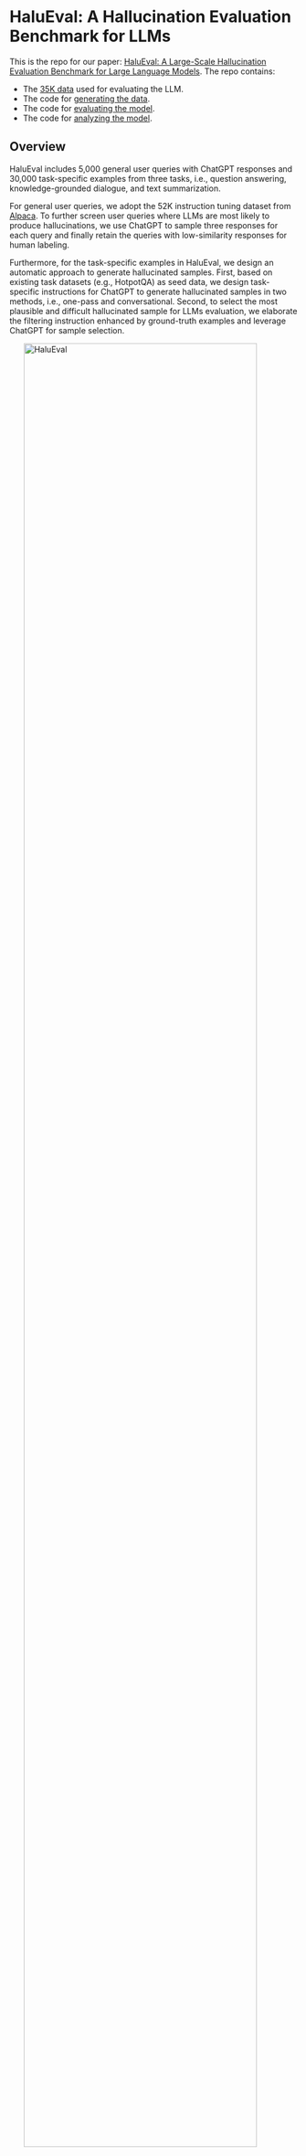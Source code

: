 # HaluEval: A Hallucination Evaluation Benchmark for LLMs

This is the repo for our paper: [HaluEval: A Large-Scale Hallucination Evaluation Benchmark for Large Language Models](https://arxiv.org/abs/2305.11747). The repo contains:

- The [35K data](#data-release) used for evaluating the LLM.
- The code for [generating the data](#data-generation-process).
- The code for [evaluating the model](#evaluation).
- The code for [analyzing the model](#analysis).

## Overview

HaluEval includes 5,000 general user queries with ChatGPT responses and  30,000 task-specific examples from three tasks, i.e.,
question answering, knowledge-grounded dialogue, and text summarization. 

For general user queries, we adopt the 52K instruction tuning dataset from [Alpaca](https://github.com/tatsu-lab/stanford_alpaca).
To further screen user queries where LLMs are most likely to produce hallucinations, we use ChatGPT to sample three responses 
for each query and finally retain the queries with low-similarity responses for human labeling.

Furthermore, for the task-specific examples in HaluEval, we design an automatic approach to generate hallucinated samples. 
First, based on existing task datasets (e.g., HotpotQA) as seed data, we design task-specific instructions for ChatGPT
to generate hallucinated samples in two methods, i.e., one-pass and conversational. Second, to select
the most plausible and difficult hallucinated sample for LLMs evaluation, we elaborate the filtering instruction enhanced 
by ground-truth examples and leverage ChatGPT for sample selection.

<a href="https://github.com/RUCAIBox/HaluEval" target="_blank"><img src="assets/pipeline.png" alt="HaluEval" style="width: 90%; min-width: 300px; display: block; margin: auto;"></a>

## Data Release

The directory [`data`](./data) contains 35K generated and human-annotated hallucinated samples we used in our experiments.
There are four JSON files as follows:

- [`qa_data.json`](./data/qa_data.json): 10K hallucinated samples for QA based on [HotpotQA](https://hotpotqa.github.io/) as seed data. 
For each sample dictionary, the fields `knowledge`, `question`, and `right_answer` refer to the knowledge from Wikipedia, question text, and ground-truth answer collected from HotpotQA. The field `hallucinated_answer` is the generated hallucinated answer correspondingly.
- [`dialogue_data.json`](./data/dialogue_data.json): 10K hallucinated samples for dialogue based on [OpenDialKG](https://github.com/facebookresearch/opendialkg) as seed data. 
For each sample dictionary, the fields `knowledge`, `dialogue_history`, and `right_response` refer to the knowledge from Wikipedia, dialogue history, and ground-truth response collected from OpenDialKG. The field `hallucinated_response` is the generated hallucinated response correspondingly.
- [`summarization_data.json`](./data/summarization_data.json): 10K hallucinated samples for summarization based on [CNN/Daily Mail](https://github.com/abisee/cnn-dailymail) as seed data. 
For each sample dictionary, the fields `document` and `right_summary` refer to the document and ground-truth summary collected from CNN/Daily Mail. The field `hallucinated_summary` is the generated hallucinated summary correspondingly.
- [`general_data.json`](./data/general_data.json): 5K human-annotated samples for ChatGPT responses to general user queries from [Alpaca](https://github.com/tatsu-lab/stanford_alpaca).
For each sample dictionary, the fields `user_query`, `chatgpt_response`, and `hallucination_label` refer to the posed user query, ChatGPT response, and hallucination label (Yes/No) annotated by humans.

Based on these data, you can evaluate the ability of LLMs to recognize hallucinations and analyze what type of contents/topics LLMs tend to hallucinate (or fail to recognize the contained hallucination). 

## Data Generation Process

We executed the data generation pipeline via ChatGPT according to the following steps:

- First, we download the training sets of HotpotQA, OpenDialKG, and CNN/Daily Mail.

```
cd generation
wget http://curtis.ml.cmu.edu/datasets/hotpot/hotpot_train_v1.1.json
wget https://raw.githubusercontent.com/facebookresearch/opendialkg/main/data/opendialkg.csv
wget https://huggingface.co/datasets/ccdv/cnn_dailymail/blob/main/cnn_stories.tgz
```

- Second, we sample 10K samples and generate their hallucinated counterparts by setting the task
and sampling strategy.
  - `seed_data`: the downloaded training sets of HotpotQA, OpenDialKG, and CNN/Daily Mail.
  - `task`: sampled tasks, i.e., `qa`, `dialogue`, or `summarization`.
  - `strategy`: sampling strategy, i.e., `one-turn` or `multi-turn`. (one-pass and conversational in our paper)
```
python generate.py --seed_data hotpot_train_v1.1.json --task qa --strategy one-turn
```

- Finally, we select the most plausible and difficult hallucinated sample from these two sampling methods. 
The final selected samples will be stored in the `data` directory. 
  - `task`: filtered task, i.e., `qa`, `dialogue`, or `summarization`.

```
python filtering.py --task qa
```

Users can use our provided instructions and codes on their own datasets to generate hallucinated samples.

## Evaluation

In evaluation, we randomly sample a ground-truth or a hallucinated output for each data. For example, if the text is a hallucinated answer, the LLM should recognize the hallucination and output "Yes", which means the text contains hallucinations. If the text is a ground-truth answer, the LLM should output "No" indicating that there is no hallucination.
    
- `task`: evaluated task, i.e., `qa`, `dialogue`, or `summarization`.
- `model`: evaluated model, e.g., ChatGPT (`gpt-3.5-turbo`), GPT-3 (`davinci`).

```
cd evaluation
python evaluate.py --task qa --model gpt-3.5-turbo
```


## Analysis

Based on the samples that LLMs succeed or fail to recognize, we can analyze the topics of these samples using LDA.

- `task`: analyzed task, i.e., `qa`, `dialogue`, or `summarization`.
- `result`: the file of recognition results at the evaluation stage.
- `category`: `all` (all task samples), `failed` (task samples that LLMs fail to recognize hallucinations)

```
cd analysis
python analyze.py --task qa --result ../evaluation/qa/qa_gpt-3.5-turbo_result.json --category all
```

## License

HaluEval uses [MIT License](./LICENSE).

## Reference

Please cite the repo if you use the data or code in this repo.

```
@misc{HaluEval,
  author = {Junyi Li and Xiaoxue Cheng and Wayne Xin Zhao and Jian-Yun Nie and Ji-Rong Wen },
  title = {HaluEval: A Large-Scale Hallucination Evaluation Benchmark for Large Language Models},
  year = {2023},
  journal={arXiv preprint arXiv:2305.11747},
  url={https://arxiv.org/abs/2305.11747}
}
```


